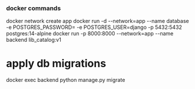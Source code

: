 ### docker commands
docker network create app
docker run -d --network=app --name database -e POSTGRES_PASSWORD=<CHANGE> -e POSTGRES_USER=django -p 5432:5432 postgres:14-alpine
docker run -p 8000:8000 --network=app --name backend lib_catalog:v1

# apply db migrations
docker exec backend python manage.py migrate